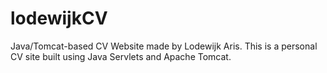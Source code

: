# lodewijkCV
Java/Tomcat-based CV Website made by Lodewijk Aris. This is a personal CV site built using Java Servlets and Apache Tomcat.
